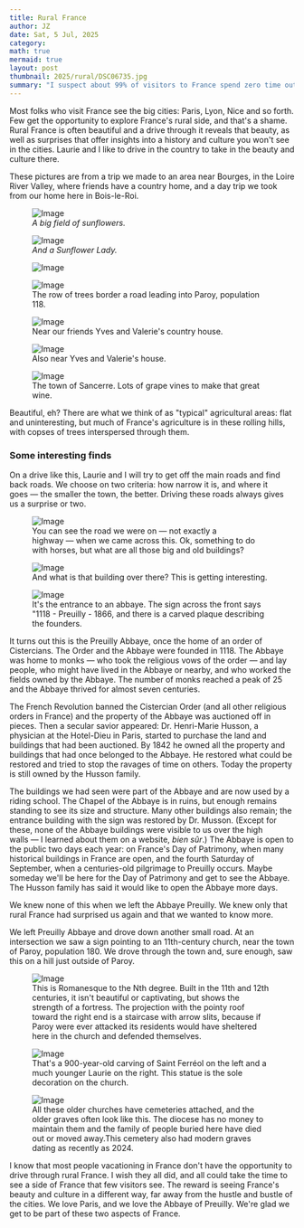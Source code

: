 ```yaml
---
title: Rural France  
author: JZ  
date: Sat, 5 Jul, 2025
category: 
math: true
mermaid: true
layout: post
thumbnail: 2025/rural/DSC06735.jpg
summary: "I suspect about 99% of visitors to France spend zero time outside Paris and the other big cities (okay, Americans might visit Normandy) and so do not see one of France's secrets: outside those cities is a beautiful rural France. We love to see this side of France; come with us for a look."
---  
```

Most folks who visit France see the big cities: Paris, Lyon, Nice and so forth. Few get the opportunity to explore France's rural side, and that's a shame. Rural France is often beautiful and a drive through it reveals that beauty, as well as surprises that offer insights into a history and culture you won't see in the cities. Laurie and I like to drive in the country to take in the beauty and culture there.

These pictures are from a trip we made to an area near Bourges, in the Loire River Valley, where friends have a country home, and a day trip we took from our home here in Bois-le-Roi. 

<figure>
    <img class='landscape' src="{{ "2025/rural/DSC06736.jpg" | prepend: site.imageurl | prepend: site.baseurl  }}" alt="Image" />
    <figcaption><em>A big field of sunflowers. </em></figcaption>
</figure>

<figure>
    <img class='landscape' src="{{ "2025/rural/DSC06735.jpg" | prepend: site.imageurl | prepend: site.baseurl  }}" alt="Image" />
    <figcaption><em>And a Sunflower Lady.</em></figcaption>
</figure>

<figure>
    <img class='landscape' src="{{ "2025/rural/DSC06742.jpg" | prepend: site.imageurl | prepend: site.baseurl  }}" alt="Image" />
    <figcaption><em></em></figcaption>
</figure>
<figure>
    <img class='landscape' src="{{ "2025/rural/DSC06761.jpg" | prepend: site.imageurl | prepend: site.baseurl  }}" alt="Image" />
    <figcaption class='wide'>The row of trees border a road leading into Paroy, population 118. </figcaption>
</figure>
<figure>
    <img class='landscape' src="{{ "2025/rural/IMG_7945.jpg" | prepend: site.imageurl | prepend: site.baseurl  }}" alt="Image" />
    <figcaption class='wide'>Near our friends Yves and Valerie's country house.</figcaption>
</figure>
<figure>
    <img class='landscape' src="{{ "2025/rural/IMG_7942.jpg" | prepend: site.imageurl | prepend: site.baseurl  }}" alt="Image" />
    <figcaption class='wide'>Also near Yves and Valerie's house.</figcaption>
</figure>
<figure>
    <img class='landscape' src="{{ "2025/rural/IMG_7907.jpg" | prepend: site.imageurl | prepend: site.baseurl  }}" alt="Image" />
    <figcaption class='wide'>The town of Sancerre. Lots of grape vines to make that great wine.</figcaption>
</figure>

Beautiful, eh? There are what we think of as "typical" agricultural areas: flat and uninteresting, but much of France's agriculture is in these rolling hills, with copses of trees interspersed through them.

<h3>Some interesting finds</h3>
On a drive like this, Laurie and I will try to get off the main roads and find back roads. We choose on two criteria: how narrow it is, and where it goes&nbsp;&mdash;&nbsp;the smaller the town, the better. Driving these roads always gives us a surprise or two.

<figure>
    <img class='landscape' src="{{ "2025/rural/DSC06754.jpg" | prepend: site.imageurl | prepend: site.baseurl  }}" alt="Image" />
    <figcaption class='wide'>You can see the road we were on&nbsp;&mdash;&nbsp;not exactly a highway&nbsp;&mdash;&nbsp;when we came across this. Ok, something to do with horses, but what are all those big and old buildings? </figcaption>
</figure>
<figure>
    <img class='landscape' src="{{ "2025/rural/DSC06746.jpg" | prepend: site.imageurl | prepend: site.baseurl  }}" alt="Image" />
    <figcaption class='wide'>And what is that building over there? This is getting interesting.</figcaption>
</figure>
<figure>
    <img class='landscape' src="{{ "2025/rural/DSC06755.jpg" | prepend: site.imageurl | prepend: site.baseurl  }}" alt="Image" />
    <figcaption class='wide'>It's the entrance to an abbaye. The sign across the front says "1118 - Preuilly - 1866, and there is a carved plaque describing the founders.</figcaption>
</figure>
It turns out this is the Preuilly Abbaye, once the home of an order of Cistercians. The Order and the Abbaye were founded in 1118. The Abbaye was home to monks&nbsp;&mdash;&nbsp;who took the religious vows of the order&nbsp;&mdash;&nbsp;and lay people, who might have lived in the Abbaye or nearby, and who worked the fields owned by the Abbaye. The number of monks reached a peak of 25 and the Abbaye thrived for almost seven centuries.

The French Revolution banned the Cistercian Order (and all other religious orders in France) and the property of the Abbaye was auctioned off in pieces. Then a secular savior appeared: Dr. Henri-Marie Husson, a physician at the Hotel-Dieu in Paris, started to purchase the land and buildings that had been auctioned. By 1842 he owned all the property and buildings that had once belonged to the Abbaye. He restored what could be restored and tried to stop the ravages of time on others. Today the property is still owned by the Husson family.

The buildings we had seen were part of the Abbaye and are now used by a riding school. The Chapel of the Abbaye is in ruins, but enough remains standing to see its size and structure. Many other buildings also remain; the entrance building with the sign was restored by Dr. Musson. (Except for these, none of the Abbaye buildings were visible to us over the high walls&nbsp;&mdash;&nbsp;I learned about them on a website, <em>bien sûr</em>.) The Abbaye is open to the public two days each year: on France's Day of Patrimony, when many historical buildings in France are open, and the fourth Saturday of September, when a centuries-old pilgrimage to Preuilly occurs. Maybe someday we'll be here for the Day of Patrimony and get to see the Abbaye. The Husson family has said it would like to open the Abbaye more days.

We knew none of this when we left the Abbaye Preuilly. We knew only that rural France had surprised us again and that we wanted to know more.

We left Preuilly Abbaye and drove down another small road. At an intersection we saw a sign pointing to an 11th-century church, near the town of Paroy, population 180. We drove through the town and, sure enough, saw this on a hill just outside of Paroy.

<figure>
    <img class='landscape' src="{{ "2025/rural/DSC06772.jpg" | prepend: site.imageurl | prepend: site.baseurl  }}" alt="Image" />
    <figcaption class='wide'>This is Romanesque to the Nth degree. Built in the 11th and 12th centuries, it isn't beautiful or captivating, but shows the strength of a fortress. The projection with the pointy roof toward the right end is a staircase with arrow slits, because if Paroy were ever attacked its residents would have sheltered here in the church and defended themselves.</figcaption>
</figure>
<figure>
    <img class='portrait' src="{{ "2025/rural/DSC06757.jpg" | prepend: site.imageurl | prepend: site.baseurl  }}" alt="Image" />
    <figcaption class='wide'>That's a 900-year-old carving of Saint Ferréol on the left and a much younger Laurie on the right. This statue is the sole decoration on the church.</figcaption>
</figure>
<figure>
    <img class='landscape' src="{{ "2025/rural/DSC06758.jpg" | prepend: site.imageurl | prepend: site.baseurl  }}" alt="Image" />
    <figcaption class='wide'>All these older churches have cemeteries attached, and the older graves often look like this. The diocese has no money to maintain them and the family of people buried here have died out or moved away.This cemetery also had modern graves dating as recently as 2024. </figcaption>
</figure>

I know that most people vacationing in France don't have the opportunity to drive through rural France. I wish they all did, and all could take the time to see a side of France that few visitors see. The reward is seeing France's beauty and culture in a different way, far away from the hustle and bustle of the cities. We love Paris, and we love the Abbaye of Preuilly. We're glad we get to be part of these two aspects of France.
